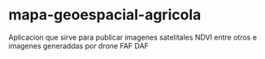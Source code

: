 # mapa-geoespacial-agricola
Aplicacion que sirve para publicar imagenes satelitales NDVI entre otros e imagenes generaddas por drone 
FAF DAF
